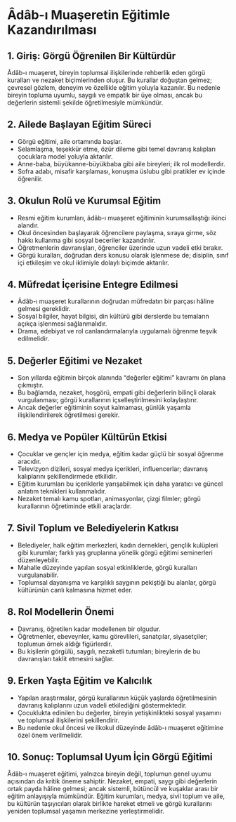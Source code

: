 # Âdâb-ı Muaşeretin Eğitimle Kazandırılması

## 1. Giriş: Görgü Öğrenilen Bir Kültürdür

Âdâb-ı muaşeret, bireyin toplumsal ilişkilerinde rehberlik eden görgü kuralları ve nezaket biçimlerinden oluşur. Bu kurallar doğuştan gelmez; çevresel gözlem, deneyim ve özellikle eğitim yoluyla kazanılır. Bu nedenle bireyin topluma uyumlu, saygılı ve empatik bir üye olması, ancak bu değerlerin sistemli şekilde öğretilmesiyle mümkündür.

## 2. Ailede Başlayan Eğitim Süreci

- Görgü eğitimi, aile ortamında başlar.
- Selamlaşma, teşekkür etme, özür dileme gibi temel davranış kalıpları çocuklara model yoluyla aktarılır.
- Anne-baba, büyükanne-büyükbaba gibi aile bireyleri; ilk rol modellerdir.
- Sofra adabı, misafir karşılaması, konuşma üslubu gibi pratikler ev içinde öğrenilir.

## 3. Okulun Rolü ve Kurumsal Eğitim

- Resmi eğitim kurumları, âdâb-ı muaşeret eğitiminin kurumsallaştığı ikinci alandır.
- Okul öncesinden başlayarak öğrencilere paylaşma, sıraya girme, söz hakkı kullanma gibi sosyal beceriler kazandırılır.
- Öğretmenlerin davranışları, öğrenciler üzerinde uzun vadeli etki bırakır.
- Görgü kuralları, doğrudan ders konusu olarak işlenmese de; disiplin, sınıf içi etkileşim ve okul iklimiyle dolaylı biçimde aktarılır.

## 4. Müfredat İçerisine Entegre Edilmesi

- Âdâb-ı muaşeret kurallarının doğrudan müfredatın bir parçası hâline gelmesi gereklidir.
- Sosyal bilgiler, hayat bilgisi, din kültürü gibi derslerde bu temaların açıkça işlenmesi sağlanmalıdır.
- Drama, edebiyat ve rol canlandırmalarıyla uygulamalı öğrenme teşvik edilmelidir.

## 5. Değerler Eğitimi ve Nezaket

- Son yıllarda eğitimin birçok alanında “değerler eğitimi” kavramı ön plana çıkmıştır.
- Bu bağlamda, nezaket, hoşgörü, empati gibi değerlerin bilinçli olarak vurgulanması; görgü kurallarının içselleştirilmesini kolaylaştırır.
- Ancak değerler eğitiminin soyut kalmaması, günlük yaşamla ilişkilendirilerek öğretilmesi gerekir.

## 6. Medya ve Popüler Kültürün Etkisi

- Çocuklar ve gençler için medya, eğitim kadar güçlü bir sosyal öğrenme aracıdır.
- Televizyon dizileri, sosyal medya içerikleri, influencerlar; davranış kalıplarını şekillendirmede etkilidir.
- Eğitim kurumları bu içeriklerle yarışabilmek için daha yaratıcı ve güncel anlatım teknikleri kullanmalıdır.
- Nezaket temalı kamu spotları, animasyonlar, çizgi filmler; görgü kurallarının öğretiminde etkili araçlardır.

## 7. Sivil Toplum ve Belediyelerin Katkısı

- Belediyeler, halk eğitim merkezleri, kadın dernekleri, gençlik kulüpleri gibi kurumlar; farklı yaş gruplarına yönelik görgü eğitimi seminerleri düzenleyebilir.
- Mahalle düzeyinde yapılan sosyal etkinliklerde, görgü kuralları vurgulanabilir.
- Toplumsal dayanışma ve karşılıklı saygının pekiştiği bu alanlar, görgü kültürünün canlı kalmasına hizmet eder.

## 8. Rol Modellerin Önemi

- Davranış, öğretilen kadar modellenen bir olgudur.
- Öğretmenler, ebeveynler, kamu görevlileri, sanatçılar, siyasetçiler; toplumun örnek aldığı figürlerdir.
- Bu kişilerin görgülü, saygılı, nezaketli tutumları; bireylerin de bu davranışları taklit etmesini sağlar.

## 9. Erken Yaşta Eğitim ve Kalıcılık

- Yapılan araştırmalar, görgü kurallarının küçük yaşlarda öğretilmesinin davranış kalıplarını uzun vadeli etkilediğini göstermektedir.
- Çocuklukta edinilen bu değerler, bireyin yetişkinlikteki sosyal yaşamını ve toplumsal ilişkilerini şekillendirir.
- Bu nedenle okul öncesi ve ilkokul düzeyinde âdâb-ı muaşeret eğitimine özel önem verilmelidir.

## 10. Sonuç: Toplumsal Uyum İçin Görgü Eğitimi

Âdâb-ı muaşeret eğitimi, yalnızca bireyin değil, toplumun genel uyumu açısından da kritik öneme sahiptir. Nezaket, empati, saygı gibi değerlerin ortak payda hâline gelmesi; ancak sistemli, bütüncül ve kuşaklar arası bir eğitim anlayışıyla mümkündür. Eğitim kurumları, medya, sivil toplum ve aile, bu kültürün taşıyıcıları olarak birlikte hareket etmeli ve görgü kurallarını yeniden toplumsal yaşamın merkezine yerleştirmelidir.

